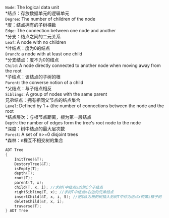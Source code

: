 `Node`: The logical data unit  
*结点：存放数据单元的逻辑单元  
`Degree`: The number of children of the node  
*度：结点拥有的子树棵数  
`Edge`: The connection between one node and another  
*分支：结点之间的二元关系  
`Leaf`: A node with no children  
*叶结点：度为0的结点  
`Branch`: a node with at least one child  
*分支结点：度不为0的结点  
`Child`: A node directly connected to another node when moving away from the root  
*子结点：该结点的子树的根  
`Parent`: the converse notion of a child  
*父结点：与子结点相反  
`Siblings`: A group of nodes with the same parent  
兄弟结点：拥有相同父节点的结点集合  
`Level`:  Defined by 1 + (the number of connections between the node and the root  
*结点层次：与根节点距离，根为第一层结点  
`Depth`: the number of edges form the tree's root node to the node  
*深度：树中结点的最大层次数  
`Forest`: A set of n>=0 disjoint trees  
*森林：n棵互不相交树的集合

```cpp
ADT Tree
{
    InitTree(&T);
    DestoryTree(&T);
    isEmpty(T);
    depth(T);
    root(T);
    parent(T, x);
    child(T, x, i); //求树T中结点x的第i个子结点
    rightSibling(T, x); //求树T中结点x右边的兄弟结点
    insertChild(&T, x, i, S); //把以S为根的树插入到树T中作为结点x的第i棵子树
    deleteChild(&T, x, i);
    traverse(T);
} ADT Tree
```
